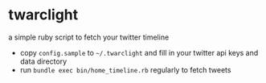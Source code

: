 # twarclight

a simple ruby script to fetch your twitter timeline

* copy `config.sample` to `~/.twarclight` and fill in your twitter api keys and data directory
* run `bundle exec bin/home_timeline.rb` regularly to fetch tweets
